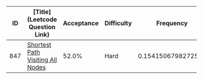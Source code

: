 |ID|[Title](Leetcode Question Link)|Acceptance|Difficulty|Frequency|
|----|-----|----|---|---|
|847|[Shortest Path Visiting All Nodes]( https://leetcode.com/problems/shortest-path-visiting-all-nodes)|52.0%|Hard|0.1541506798272583|
